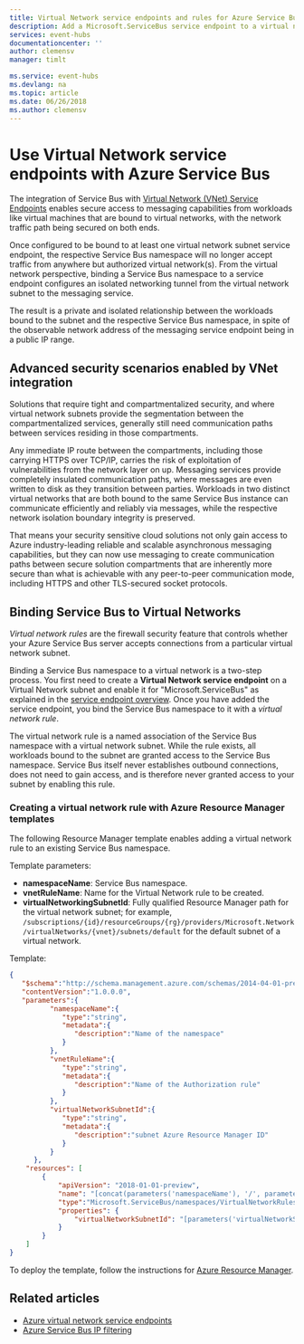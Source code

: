 ```yaml
---
title: Virtual Network service endpoints and rules for Azure Service Bus | Microsoft Docs
description: Add a Microsoft.ServiceBus service endpoint to a virtual network. 
services: event-hubs
documentationcenter: ''
author: clemensv
manager: timlt

ms.service: event-hubs
ms.devlang: na
ms.topic: article
ms.date: 06/26/2018
ms.author: clemensv
---
```


# Use Virtual Network service endpoints with Azure Service Bus

The integration of Service Bus with [Virtual Network (VNet) Service Endpoints][vnet-sep] enables secure access to messaging capabilities from workloads like virtual machines that are bound to virtual networks, with the network traffic path being secured on both ends. 

Once configured to be bound to at least one virtual network subnet service endpoint, the respective Service Bus namespace will no longer accept traffic from anywhere but authorized virtual network(s). From the virtual network perspective, binding a Service Bus namespace to a service endpoint configures an isolated networking tunnel from the virtual network subnet to the messaging service.

The result is a private and isolated relationship between the workloads bound to the subnet and the respective Service Bus namespace, in spite of the observable network address of the messaging service endpoint being in a public IP range.

## Advanced security scenarios enabled by VNet integration 

Solutions that require tight and compartmentalized security, and where virtual network subnets provide the segmentation between the compartmentalized services, generally still need communication paths between services residing in those compartments.

Any immediate IP route between the compartments, including those carrying HTTPS over TCP/IP, carries the risk of exploitation of vulnerabilities from the network layer on up. Messaging services provide completely insulated communication paths, where messages are even written to disk as they transition between parties. Workloads in two distinct virtual networks that are both bound to the same Service Bus instance can communicate efficiently and reliably via messages, while the respective network isolation boundary integrity is preserved.
 
That means your security sensitive cloud solutions not only gain access to Azure industry-leading reliable and  scalable asynchronous messaging capabilities, but they can now use messaging to create communication paths between secure solution compartments that are inherently more secure than what is achievable with any peer-to-peer communication mode, including HTTPS and other TLS-secured socket protocols.

## Binding Service Bus to Virtual Networks

*Virtual network rules* are the firewall security feature that controls whether your Azure Service Bus server accepts connections from a particular virtual network subnet.

Binding a Service Bus namespace to a virtual network is a two-step process. You first need to create a **Virtual Network service endpoint** on a Virtual Network subnet and enable it for "Microsoft.ServiceBus" as explained in the [service endpoint overview][vnet-sep]. Once you have added the service endpoint, you bind the Service Bus namespace to it with a *virtual network rule*.

The virtual network rule is a named association of the Service Bus namespace with a virtual network subnet. While the rule exists, all workloads bound to the subnet are granted access to the Service Bus namespace. Service Bus itself never establishes outbound connections, does not need to gain access, and is therefore never granted access to your subnet by enabling this rule.

### Creating a virtual network rule with Azure Resource Manager templates

The following Resource Manager template enables adding a virtual network rule to an existing Service Bus 
namespace.

Template parameters:

* **namespaceName**: Service Bus namespace.
* **vnetRuleName**: Name for the Virtual Network rule to be created.
* **virtualNetworkingSubnetId**: Fully qualified Resource Manager path for the virtual network subnet; for example, `/subscriptions/{id}/resourceGroups/{rg}/providers/Microsoft.Network/virtualNetworks/{vnet}/subnets/default` for the default subnet of a virtual network.

Template:

```json
{  
   "$schema":"http://schema.management.azure.com/schemas/2014-04-01-preview/deploymentTemplate.json#",
   "contentVersion":"1.0.0.0",
   "parameters":{	  
		  "namespaceName":{  
			 "type":"string",
			 "metadata":{  
				"description":"Name of the namespace"
			 }
		  },
		  "vnetRuleName":{  
			 "type":"string",
			 "metadata":{  
				"description":"Name of the Authorization rule"
			 }
		  },
		  "virtualNetworkSubnetId":{  
			 "type":"string",
			 "metadata":{  
				"description":"subnet Azure Resource Manager ID"
			 }
		  }
	  },
	"resources": [
        {
            "apiVersion": "2018-01-01-preview",
            "name": "[concat(parameters('namespaceName'), '/', parameters('vnetRuleName'))]",
            "type":"Microsoft.ServiceBus/namespaces/VirtualNetworkRules",			
            "properties": {			    
                "virtualNetworkSubnetId": "[parameters('virtualNetworkSubnetId')]"	
            }
        } 
    ]
}
```

To deploy the template, follow the instructions for [Azure Resource Manager][lnk-deploy].

## Related articles

- [Azure virtual network service endpoints][vnet-sep]
- [Azure Service Bus IP filtering][ip-filtering]

[vnet-sep]: ../virtual-network/virtual-network-service-endpoints-overview.md
[lnk-deploy]: ../azure-resource-manager/resource-group-template-deploy.md
[ip-filtering]: service-bus-ip-filtering.md